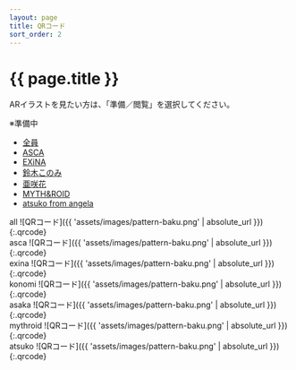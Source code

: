 ```yaml
---
layout: page
title: QRコード
sort_order: 2
---
```

# {{ page.title }}
ARイラストを見たい方は、「準備／閲覧」を選択してください。

※準備中

<section class="tab-container">
<div class="tabs">
<ul>
  <li class="tab-item" data-id="all"><a href="#" onclick="switchTab('all')">全員</a></li>
  <li class="tab-item" data-id="asca"><a href="#" onclick="switchTab('asca')">ASCA</a></li>
  <li class="tab-item" data-id="exina"><a href="#" onclick="switchTab('exina')">EXiNA</a></li>
  <li class="tab-item" data-id="konomi"><a href="#" onclick="switchTab('konomi')">鈴木このみ</a></li>
  <li class="tab-item" data-id="asaka"><a href="#" onclick="switchTab('asaka')">亜咲花</a></li>
  <li class="tab-item" data-id="mythroid"><a href="#" onclick="switchTab('mythroid')">MYTH&ROID</a></li>
  <li class="tab-item" data-id="atsuko"><a href="#" onclick="switchTab('atsuko')">atsuko from angela</a></li>
</ul>
</div>

<div class="tab-contents">
  <div id="all" class="tab-content" markdown="1">
  all  
  ![QRコード]({{ 'assets/images/pattern-baku.png' | absolute_url }}){:.qrcode}
  </div>
  <div id="asca" class="tab-content" markdown="1">
  asca  
  ![QRコード]({{ 'assets/images/pattern-baku.png' | absolute_url }}){:.qrcode}
  </div>
  <div id="exina" class="tab-content" markdown="1">
  exina  
  ![QRコード]({{ 'assets/images/pattern-baku.png' | absolute_url }}){:.qrcode}
  </div>
  <div id="konomi" class="tab-content" markdown="1">
  konomi  
  ![QRコード]({{ 'assets/images/pattern-baku.png' | absolute_url }}){:.qrcode}
  </div>
  <div id="asaka" class="tab-content" markdown="1">
  asaka  
  ![QRコード]({{ 'assets/images/pattern-baku.png' | absolute_url }}){:.qrcode}
  </div>
  <div id="mythroid" class="tab-content" markdown="1">
  mythroid  
  ![QRコード]({{ 'assets/images/pattern-baku.png' | absolute_url }}){:.qrcode}
  </div>
  <div id="atsuko" class="tab-content" markdown="1">
  atsuko  
  ![QRコード]({{ 'assets/images/pattern-baku.png' | absolute_url }}){:.qrcode}
  </div>
</div>
</section>

<script src="{{ 'assets/js/tabcontainer.js' | relative_url }}"></script>